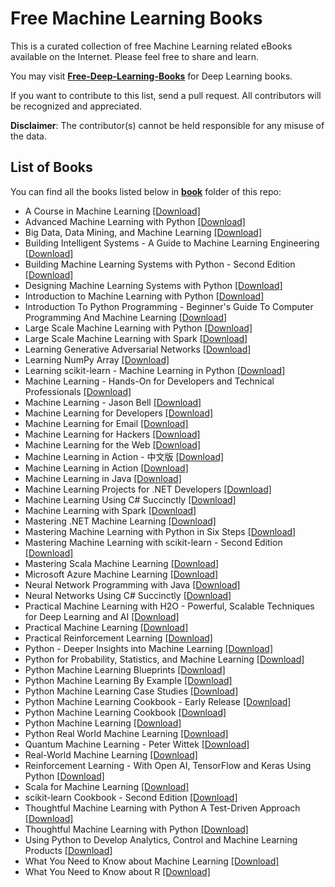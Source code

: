# Free Machine Learning Books

This is a curated collection of free Machine Learning related eBooks available on the Internet. Please feel free to share and learn.

You may visit [**Free-Deep-Learning-Books**](https://github.com/TechBookHunter/Free-Deep-Learning-Books) for Deep Learning books.

If you want to contribute to this list, send a pull request. All contributors will be recognized and appreciated.

**Disclaimer**: The contributor(s) cannot be held responsible for any misuse of the data.

## List of Books

You can find all the books listed below in [**book**](/book) folder of this repo:

* A Course in Machine Learning [[Download]](/book/A%20Course%20in%20Machine%20Learning.pdf)
* Advanced Machine Learning with Python [[Download]](/book/Advanced%20Machine%20Learning%20with%20Python.pdf)
* Big Data, Data Mining, and Machine Learning [[Download]](/book/Big%20Data%2C%20Data%20Mining%2C%20and%20Machine%20Learning.epub)
* Building Intelligent Systems - A Guide to Machine Learning Engineering [[Download]](/book/Building%20Intelligent%20Systems%20-%20A%20Guide%20to%20Machine%20Learning%20Engineering.pdf)
* Building Machine Learning Systems with Python - Second Edition [[Download]](/book/Building%20Machine%20Learning%20Systems%20with%20Python%20-%20Second%20Edition.pdf)
* Designing Machine Learning Systems with Python [[Download]](/book/Designing%20Machine%20Learning%20Systems%20with%20Python.pdf)
* Introduction to Machine Learning with Python [[Download]](/book/Introduction%20to%20Machine%20Learning%20with%20Python.pdf)
* Introduction To Python Programming - Beginner's Guide To Computer Programming And Machine Learning [[Download]](/book/Introduction%20To%20Python%20Programming%20-%20Beginner%27s%20Guide%20To%20Computer%20Programming%20And%20Machine%20Learning.epub)
* Large Scale Machine Learning with Python [[Download]](/book/Large%20Scale%20Machine%20Learning%20with%20Python.pdf)
* Large Scale Machine Learning with Spark [[Download]](/book/Large%20Scale%20Machine%20Learning%20with%20Spark.pdf)
* Learning Generative Adversarial Networks [[Download]](/book/Learning%20Generative%20Adversarial%20Networks.epub)
* Learning NumPy Array [[Download]](/book/Learning%20NumPy%20Array.pdf)
* Learning scikit-learn - Machine Learning in Python [[Download]](/book/Learning%20scikit-learn%20-%20Machine%20Learning%20in%20Python.pdf)
* Machine Learning - Hands-On for Developers and Technical Professionals [[Download]](/book/Machine%20Learning%20-%20Hands-On%20for%20Developers%20and%20Technical%20Professionals.pdf)
* Machine Learning - Jason Bell [[Download]](/book/Machine%20Learning%20-%20Jason%20Bell.epub)
* Machine Learning for Developers [[Download]](/book/Machine%20Learning%20for%20Developers.pdf)
* Machine Learning for Email [[Download]](/book/Machine%20Learning%20for%20Email.epub)
* Machine Learning for Hackers [[Download]](/book/Machine%20Learning%20for%20Hackers.pdf)
* Machine Learning for the Web [[Download]](/book/Machine%20Learning%20for%20the%20Web.pdf)
* Machine Learning in Action - 中文版 [[Download]](/book/Machine%20Learning%20in%20Action%20-%20%E4%B8%AD%E6%96%87%E7%89%88.pdf)
* Machine Learning in Action [[Download]](/book/Machine%20Learning%20in%20Action.pdf)
* Machine Learning in Java [[Download]](/book/Machine%20Learning%20in%20Java.pdf)
* Machine Learning Projects for .NET Developers [[Download]](/book/Machine%20Learning%20Projects%20for%20.NET%20Developers.pdf)
* Machine Learning Using C# Succinctly [[Download]](/book/Machine%20Learning%20Using%20C%23%20Succinctly.pdf)
* Machine Learning with Spark [[Download]](/book/Machine%20Learning%20with%20Spark.pdf)
* Mastering .NET Machine Learning [[Download]](/book/Mastering%20.NET%20Machine%20Learning.epub)
* Mastering Machine Learning with Python in Six Steps [[Download]](/book/Mastering%20Machine%20Learning%20with%20Python%20in%20Six%20Steps.pdf)
* Mastering Machine Learning with scikit-learn - Second Edition [[Download]](/book/Mastering%20Machine%20Learning%20with%20scikit-learn%20-%20Second%20Edition.epub)
* Mastering Scala Machine Learning [[Download]](/book/Mastering%20Scala%20Machine%20Learning.pdf)
* Microsoft Azure Machine Learning [[Download]](/book/Microsoft%20Azure%20Machine%20Learning.pdf)
* Neural Network Programming with Java [[Download]](/book/Neural%20Network%20Programming%20with%20Java.pdf)
* Neural Networks Using C# Succinctly [[Download]](/book/Neural%20Networks%20Using%20C%23%20Succinctly.pdf)
* Practical Machine Learning with H2O - Powerful, Scalable Techniques for Deep Learning and AI [[Download]](/book/Practical%20Machine%20Learning%20with%20H2O%20-%20Powerful%2C%20Scalable%20Techniques%20for%20Deep%20Learning%20and%20AI.pdf)
* Practical Machine Learning [[Download]](/book/Practical%20Machine%20Learning.pdf)
* Practical Reinforcement Learning [[Download]](/book/Practical%20Reinforcement%20Learning.epub)
* Python - Deeper Insights into Machine Learning [[Download]](/book/Python%20-%20Deeper%20Insights%20into%20Machine%20Learning.pdf)
* Python for Probability, Statistics, and Machine Learning [[Download]](/book/Python%20for%20Probability%2C%20Statistics%2C%20and%20Machine%20Learning.pdf)
* Python Machine Learning Blueprints [[Download]](/book/Python%20Machine%20Learning%20Blueprints.pdf)
* Python Machine Learning By Example [[Download]](/book/Python%20Machine%20Learning%20By%20Example.epub)
* Python Machine Learning Case Studies [[Download]](/book/Python%20Machine%20Learning%20Case%20Studies.pdf)
* Python Machine Learning Cookbook - Early Release [[Download]](/book/Python%20Machine%20Learning%20Cookbook%20-%20Early%20Release.pdf)
* Python Machine Learning Cookbook [[Download]](/book/Python%20Machine%20Learning%20Cookbook.pdf)
* Python Machine Learning [[Download]](/book/Python%20Machine%20Learning.pdf)
* Python Real World Machine Learning [[Download]](/book/Python%20Real%20World%20Machine%20Learning.epub)
* Quantum Machine Learning - Peter Wittek [[Download]](/book/Quantum%20Machine%20Learning%20-%20Peter%20Wittek.epub)
* Real-World Machine Learning [[Download]](/book/Real-World%20Machine%20Learning.pdf)
* Reinforcement Learning - With Open AI, TensorFlow and Keras Using Python [[Download]](/book/Reinforcement%20Learning%20-%20With%20Open%20AI%2C%20TensorFlow%20and%20Keras%20Using%20Python.pdf)
* Scala for Machine Learning [[Download]](/book/Scala%20for%20Machine%20Learning.pdf)
* scikit-learn Cookbook - Second Edition [[Download]](/book/scikit-learn%20Cookbook%20-%20Second%20Edition.pdf)
* Thoughtful Machine Learning with Python A Test-Driven Approach [[Download]](/book/Thoughtful%20Machine%20Learning%20with%20Python%20A%20Test-Driven%20Approach.pdf)
* Thoughtful Machine Learning with Python [[Download]](/book/Thoughtful%20Machine%20Learning%20with%20Python.mobi)
* Using Python to Develop Analytics, Control and Machine Learning Products [[Download]](/book/Using%20Python%20to%20Develop%20Analytics%2C%20Control%20and%20Machine%20Learning%20Products.pdf)
* What You Need to Know about Machine Learning [[Download]](/book/What%20You%20Need%20to%20Know%20about%20Machine%20Learning.pdf)
* What You Need to Know about R [[Download]](/book/What%20You%20Need%20to%20Know%20about%20R.pdf)

